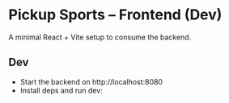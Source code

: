 # Pickup Sports – Frontend (Dev)

A minimal React + Vite setup to consume the backend.

## Dev

- Start the backend on http://localhost:8080
- Install deps and run dev:
